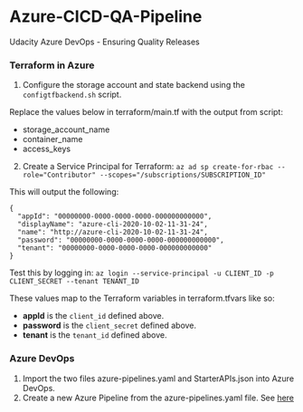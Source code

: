 # Azure-CICD-QA-Pipeline
Udacity Azure DevOps - Ensuring Quality Releases


### Terraform in Azure

1. Configure the storage account and state backend using the `configtfbackend.sh` script.

Replace the values below in terraform/main.tf with the output from script:

* storage_account_name
* container_name
* access_keys

2. Create a Service Principal for Terraform: `az ad sp create-for-rbac --role="Contributor" --scopes="/subscriptions/SUBSCRIPTION_ID"`

This will output the following:

```
{
  "appId": "00000000-0000-0000-0000-000000000000",
  "displayName": "azure-cli-2020-10-02-11-31-24",
  "name": "http://azure-cli-2020-10-02-11-31-24",
  "password": "00000000-0000-0000-0000-000000000000",
  "tenant": "00000000-0000-0000-0000-000000000000"
}
```

Test this by logging in: `az login --service-principal -u CLIENT_ID -p CLIENT_SECRET --tenant TENANT_ID`

These values map to the Terraform variables in terraform.tfvars like so:

* **appId** is the `client_id` defined above.
* **password** is the `client_secret` defined above.
* **tenant** is the `tenant_id` defined above.

### Azure DevOps

1. Import the two files azure-pipelines.yaml and StarterAPIs.json into Azure DevOps.
2. Create a new Azure Pipeline from the azure-pipelines.yaml file. See [here](https://docs.microsoft.com/en-us/azure/devops/pipelines/create-first-pipeline?view=azure-devops&tabs=java%2Cyaml%2Ctfs-2018-2%2Cbrowser)
